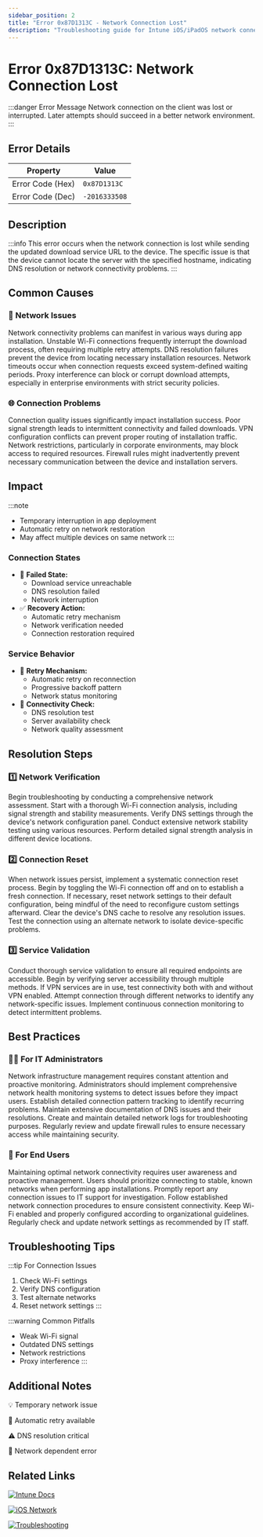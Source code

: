 ```yaml
---
sidebar_position: 2
title: "Error 0x87D1313C - Network Connection Lost"
description: "Troubleshooting guide for Intune iOS/iPadOS network connection error 0x87D1313C"
---
```


# Error 0x87D1313C: Network Connection Lost

:::danger Error Message
Network connection on the client was lost or interrupted. Later attempts should succeed in a better network environment.
:::

## Error Details

<div class="error-details">

| Property | Value |
|----------|-------|
| Error Code (Hex) | `0x87D1313C` |
| Error Code (Dec) | `-2016333508` |

</div>

## Description

:::info
This error occurs when the network connection is lost while sending the updated download service URL to the device. The specific issue is that the device cannot locate the server with the specified hostname, indicating DNS resolution or network connectivity problems.
:::

## Common Causes

<div class="card-container">
<div class="cause-card">

### 📶 Network Issues
Network connectivity problems can manifest in various ways during app installation. Unstable Wi-Fi connections frequently interrupt the download process, often requiring multiple retry attempts. DNS resolution failures prevent the device from locating necessary installation resources. Network timeouts occur when connection requests exceed system-defined waiting periods. Proxy interference can block or corrupt download attempts, especially in enterprise environments with strict security policies.

</div>
<div class="cause-card">

### 🌐 Connection Problems
Connection quality issues significantly impact installation success. Poor signal strength leads to intermittent connectivity and failed downloads. VPN configuration conflicts can prevent proper routing of installation traffic. Network restrictions, particularly in corporate environments, may block access to required resources. Firewall rules might inadvertently prevent necessary communication between the device and installation servers.

</div>
</div>

## Impact

:::note
- Temporary interruption in app deployment
- Automatic retry on network restoration
- May affect multiple devices on same network
:::

### Connection States
- 🚫 **Failed State:**
  - Download service unreachable
  - DNS resolution failed
  - Network interruption
- ✅ **Recovery Action:**
  - Automatic retry mechanism
  - Network verification needed
  - Connection restoration required

### Service Behavior
- 🔄 **Retry Mechanism:**
  - Automatic retry on reconnection
  - Progressive backoff pattern
  - Network status monitoring
- 📡 **Connectivity Check:**
  - DNS resolution test
  - Server availability check
  - Network quality assessment

## Resolution Steps

<div class="steps-container">

### 1️⃣ Network Verification
Begin troubleshooting by conducting a comprehensive network assessment. Start with a thorough Wi-Fi connection analysis, including signal strength and stability measurements. Verify DNS settings through the device's network configuration panel. Conduct extensive network stability testing using various resources. Perform detailed signal strength analysis in different device locations.

### 2️⃣ Connection Reset
When network issues persist, implement a systematic connection reset process. Begin by toggling the Wi-Fi connection off and on to establish a fresh connection. If necessary, reset network settings to their default configuration, being mindful of the need to reconfigure custom settings afterward. Clear the device's DNS cache to resolve any resolution issues. Test the connection using an alternate network to isolate device-specific problems.

### 3️⃣ Service Validation
Conduct thorough service validation to ensure all required endpoints are accessible. Begin by verifying server accessibility through multiple methods. If VPN services are in use, test connectivity both with and without VPN enabled. Attempt connection through different networks to identify any network-specific issues. Implement continuous connection monitoring to detect intermittent problems.

</div>

## Best Practices

<div class="card-container">
<div class="practice-card">

### 👨‍💻 For IT Administrators
Network infrastructure management requires constant attention and proactive monitoring. Administrators should implement comprehensive network health monitoring systems to detect issues before they impact users. Establish detailed connection pattern tracking to identify recurring problems. Maintain extensive documentation of DNS issues and their resolutions. Create and maintain detailed network logs for troubleshooting purposes. Regularly review and update firewall rules to ensure necessary access while maintaining security.

</div>
<div class="practice-card">

### 👤 For End Users
Maintaining optimal network connectivity requires user awareness and proactive management. Users should prioritize connecting to stable, known networks when performing app installations. Promptly report any connection issues to IT support for investigation. Follow established network connection procedures to ensure consistent connectivity. Keep Wi-Fi enabled and properly configured according to organizational guidelines. Regularly check and update network settings as recommended by IT staff.

</div>
</div>

## Troubleshooting Tips

:::tip For Connection Issues
1. Check Wi-Fi settings
2. Verify DNS configuration
3. Test alternate networks
4. Reset network settings
:::

:::warning Common Pitfalls
- Weak Wi-Fi signal
- Outdated DNS settings
- Network restrictions
- Proxy interference
:::

## Additional Notes

<div class="notes-container">

💡 Temporary network issue

🔄 Automatic retry available

⚠️ DNS resolution critical

📱 Network dependent error

</div>

## Related Links

<div class="links-container">

[![Intune Docs](https://img.shields.io/badge/Intune-Network_Requirements-0078D4?style=for-the-badge&logo=microsoft)](https://docs.microsoft.com/en-us/mem/intune/fundamentals/network-bandwidth-use)

[![iOS Network](https://img.shields.io/badge/Apple-Network_Guide-black?style=for-the-badge&logo=apple)](https://support.apple.com/guide/deployment/network-requirements-dep24197d8b0/web)

[![Troubleshooting](https://img.shields.io/badge/Intune-Connection_Issues-red?style=for-the-badge&logo=microsoft)](https://docs.microsoft.com/en-us/mem/intune/fundamentals/troubleshoot-network-connectivity)

</div> 